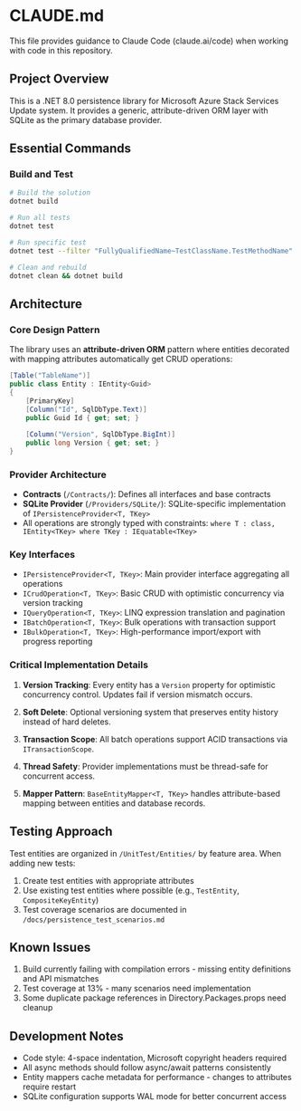 # CLAUDE.md

This file provides guidance to Claude Code (claude.ai/code) when working with code in this repository.

## Project Overview

This is a .NET 8.0 persistence library for Microsoft Azure Stack Services Update system. It provides a generic, attribute-driven ORM layer with SQLite as the primary database provider.

## Essential Commands

### Build and Test
```bash
# Build the solution
dotnet build

# Run all tests
dotnet test

# Run specific test
dotnet test --filter "FullyQualifiedName~TestClassName.TestMethodName"

# Clean and rebuild
dotnet clean && dotnet build
```

## Architecture

### Core Design Pattern
The library uses an **attribute-driven ORM** pattern where entities decorated with mapping attributes automatically get CRUD operations:

```csharp
[Table("TableName")]
public class Entity : IEntity<Guid>
{
    [PrimaryKey]
    [Column("Id", SqlDbType.Text)]
    public Guid Id { get; set; }
    
    [Column("Version", SqlDbType.BigInt)]
    public long Version { get; set; }
}
```

### Provider Architecture
- **Contracts** (`/Contracts/`): Defines all interfaces and base contracts
- **SQLite Provider** (`/Providers/SQLite/`): SQLite-specific implementation of `IPersistenceProvider<T, TKey>`
- All operations are strongly typed with constraints: `where T : class, IEntity<TKey> where TKey : IEquatable<TKey>`

### Key Interfaces
- `IPersistenceProvider<T, TKey>`: Main provider interface aggregating all operations
- `ICrudOperation<T, TKey>`: Basic CRUD with optimistic concurrency via version tracking
- `IQueryOperation<T, TKey>`: LINQ expression translation and pagination
- `IBatchOperation<T, TKey>`: Bulk operations with transaction support
- `IBulkOperation<T, TKey>`: High-performance import/export with progress reporting

### Critical Implementation Details

1. **Version Tracking**: Every entity has a `Version` property for optimistic concurrency control. Updates fail if version mismatch occurs.

2. **Soft Delete**: Optional versioning system that preserves entity history instead of hard deletes.

3. **Transaction Scope**: All batch operations support ACID transactions via `ITransactionScope`.

4. **Thread Safety**: Provider implementations must be thread-safe for concurrent access.

5. **Mapper Pattern**: `BaseEntityMapper<T, TKey>` handles attribute-based mapping between entities and database records.

## Testing Approach

Test entities are organized in `/UnitTest/Entities/` by feature area. When adding new tests:
1. Create test entities with appropriate attributes
2. Use existing test entities where possible (e.g., `TestEntity`, `CompositeKeyEntity`)
3. Test coverage scenarios are documented in `/docs/persistence_test_scenarios.md`

## Known Issues

1. Build currently failing with compilation errors - missing entity definitions and API mismatches
2. Test coverage at 13% - many scenarios need implementation
3. Some duplicate package references in Directory.Packages.props need cleanup

## Development Notes

- Code style: 4-space indentation, Microsoft copyright headers required
- All async methods should follow async/await patterns consistently
- Entity mappers cache metadata for performance - changes to attributes require restart
- SQLite configuration supports WAL mode for better concurrent access
